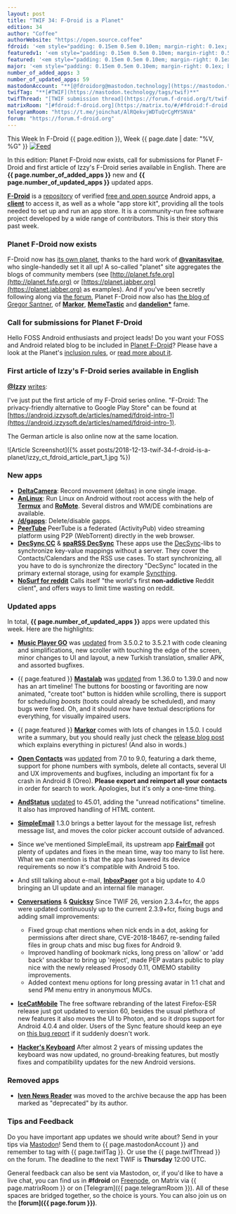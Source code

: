 ```yaml
---
layout: post
title: "TWIF 34: F-Droid is a Planet"
edition: 34
author: "Coffee"
authorWebsite: "https://open.source.coffee"
fdroid: '<em style="padding: 0.15em 0.5em 0.10em; margin-right: 0.1ex; border-style: solid; border-width: medium; border-radius: 1em; color: #0d47a1; font-style: normal; font-weight: bold;">F-Droid</em>'
featuredv1: '<em style="padding: 0.15em 0.5em 0.10em; margin-right: 0.5ex; box-shadow: 0.1em 0.05em 0.1em rgba(0, 0, 0, 0.3); border-radius: 1em; color: black; background: linear-gradient(orange, yellow);">Featured</em>'
featured: '<em style="padding: 0.15em 0.5em 0.10em; margin-right: 0.1ex; border-style: solid; border-width: medium; border-radius: 1em; color: orange; font-style: normal; font-weight: bold;">Featured</em>'
major: '<em style="padding: 0.15em 0.5em 0.10em; margin-right: 0.1ex; border-style: solid; border-width: medium; border-radius: 1em; color: #8ab000; font-style: normal; font-weight: bold;">Major</em>'
number_of_added_apps: 3
number_of_updated_apps: 59
mastodonAccount: "**[@fdroidorg@mastodon.technology](https://mastodon.technology/@fdroidorg)**"
twifTag: "**[#TWIF](https://mastodon.technology/tags/twif)**"
twifThread: "[TWIF submission thread](https://forum.f-droid.org/t/twif-submission-thread)"
matrixRoom: "[#fdroid:f-droid.org](https://matrix.to/#/#fdroid:f-droid.org)"
telegramRoom: "https://t.me/joinchat/AlRQekvjWDTuQrCgMYSNVA"
forum: "https://forum.f-droid.org"
---
```


This Week In F-Droid {{ page.edition }}, Week {{ page.date | date: "%V, %G" }} <a href="{{ site.baseurl }}/feed.xml"><img src="{% asset Feed-icon-16x16.png %}" alt="Feed"></a>

In this edition: Planet F-Droid now exists, call for submissions for Planet F-Droid and first article of Izzy's F-Droid series available in English.
There are **{{ page.number_of_added_apps }}** new and **{{ page.number_of_updated_apps }}** updated apps.

<!--more-->

**[F-Droid](https://f-droid.org/)** is a [repository](https://f-droid.org/packages/) of verified [free and open source](https://en.wikipedia.org/wiki/Free_and_open-source_software) Android apps, a **[client](https://f-droid.org/packages/org.fdroid.fdroid/)** to access it, as well as a whole "app store kit", providing all the tools needed to set up and run an app store. It is a community-run free software project developed by a wide range of contributors. This is their story this past week.

### Planet F-Droid now exists

F-Droid now has [its own planet](https://fdroid.gitlab.io/planet/), thanks to the hard work of **[@vanitasvitae](https://gitlab.com/vanitasvitae)**, who single-handedly set it all up! A so-called "planet" site aggregates the blogs of community members (see [http://planet.fsfe.org](http://planet.fsfe.org) or [https://planet.jabber.org](https://planet.jabber.org) as examples). And if you've been secretly following along via [the forum](https://forum.f-droid.org/t/planet-f-droid-org-feed-aggregator-for-android-dev-related-blogs/4481), Planet F-Droid now also has [the blog of Gregor Santner](https://gsantner.net/), of **[Markor](https://f-droid.org/packages/net.gsantner.markor/)**, **[MemeTastic](https://f-droid.org/packages/io.github.gsantner.memetastic/)** and **[dandelion\*](https://f-droid.org/packages/com.github.dfa.diaspora_android/)** fame.

### Call for submissions for Planet F-Droid

Hello FOSS Android enthusiasts and project leads! Do you want your FOSS and Android related blog to be included in [Planet F-Droid](https://fdroid.gitlab.io/planet/)? Please have a look at the Planet's [inclusion rules](https://gitlab.com/fdroid/planet/wikis/inclusion-rules), or [read more about it](https://gitlab.com/fdroid/planet/wikis/Planet-F-Droid).

### First article of Izzy's F-Droid series available in English

**[@Izzy](https://forum.f-droid.org/u/izzy)** [writes](https://mastodon.technology/users/IzzyOnDroid/statuses/101210904206926714):

I've just put the first article of my F-Droid series online. "F-Droid: The privacy-friendly alternative to Google Play Store" can be found at [https://android.izzysoft.de/articles/named/fdroid-intro-1](https://android.izzysoft.de/articles/named/fdroid-intro-1).

The German article is also online now at the same location.

![Article Screenshot]({% asset posts/2018-12-13-twif-34-f-droid-is-a-planet/izzy_ct_fdroid_article_part_1.jpg %})

### New apps

* **[DeltaCamera](https://f-droid.org/packages/de.uwepost.android.deltacam/)**: Record movement (deltas) in one single image.
* **[AnLinux](https://f-droid.org/packages/exa.lnx.a/)**: Run Linux on Android without root access with the help of **[Termux](https://f-droid.org/packages/com.termux/)** and **[RoMote](https://f-droid.org/packages/wseemann.media.romote/)**. Several distros and WM/DE combinations are available.
* **[/d/gapps](https://f-droid.org/packages/org.droidtr.deletegapps/)**: Delete/disable gapps.
* **[PeerTube](https://f-droid.org/packages/net.schueller.peertube/)** PeerTube is a federated (ActivityPub) video streaming platform using P2P (WebTorrent) directly in the web browser.
* **[DecSync CC](https://f-droid.org/packages/org.decsync.cc/)** & **[spaRSS DecSync](https://f-droid.org/packages/org.decsync.sparss.floss/)** These apps use the [DecSync](https://github.com/39aldo39/DecSync)-libs to synchronize key-value mappings without a server. They cover the Contacts/Calendars and the RSS use cases. To start synchronizing, all you have to do is synchronize the directory "DecSync" located in the primary external storage, using for example [Syncthing](https://f-droid.org/packages/com.nutomic.syncthingandroid/).
* **[NoSurf for reddit](https://f-droid.org/packages/com.aaronhalbert.nosurfforreddit/)** Calls itself "the world's first **non-addictive** Reddit client", and offers ways to limit time wasting on reddit.

### Updated apps

In total, **{{ page.number_of_updated_apps }}** apps were updated this week. Here are the highlights:

* **[Music Player GO](https://f-droid.org/packages/com.iven.musicplayergo/)** was [updated](https://github.com/enricocid/Music-Player-GO/releases) from 3.5.0.2 to 3.5.2.1 with code cleaning and simplifications, new scroller with touching the edge of the screen, minor changes to UI and layout, a new Turkish translation, smaller APK, and assorted bugfixes.

* {{ page.featured }} **[Mastalab](https://f-droid.org/packages/fr.gouv.etalab.mastodon/)** was [updated](https://gitlab.com/tom79/mastalab/tags) from 1.36.0 to 1.39.0 and now has an art timeline! The buttons for boosting or favoriting are now animated, "create toot" button is hidden while scrolling, there is support for scheduling _boosts_ (toots could already be scheduled), and many bugs were fixed. Oh, and it should now have textual descriptions for everything, for visually impaired users.

* {{ page.featured }} **[Markor](https://f-droid.org/packages/net.gsantner.markor/)** comes with lots of changes in 1.5.0. I could write a summary, but you should really just check the [release blog post](https://gsantner.net/blog/2018/12/09/markor-release-v1.5.html) which explains everything in pictures! (And also in words.)

* **[Open Contacts](https://f-droid.org/packages/opencontacts.open.com.opencontacts/)** was [updated](https://gitlab.com/sultanahamer/OpenContacts/blob/HEAD/CHANGELOG) from 7.0 to 9.0, featuring a dark theme, support for phone numbers with symbols, delete all contacts, several UI and UX improvements and bugfixes, including an important fix for a crash in Android 8 (Oreo). **Please export and reimport all your contacts** in order for search to work. Apologies, but it's only a one-time thing.

* **[AndStatus](https://f-droid.org/packages/org.andstatus.app/)** [updated](http://andstatus.org/changelog.html) to 45.01, adding the "unread notifications" timeline. It also has improved handling of HTML content.

* **[SimpleEmail](https://f-droid.org/packages/org.dystopia.email/)** 1.3.0 brings a better layout for the message list, refresh message list, and moves the color picker account outside of advanced.

* Since we've mentioned SimpleEmail, its upstream app **[FairEmail](https://f-droid.org/packages/eu.faircode.email/)** got plenty of updates and fixes in the mean time, way too many to list here. What we can mention is that the app has lowered its device requirements so now it's compatible with Android 5 too.

* And still talking about e-mail, **[InboxPager](https://f-droid.org/packages/net.inbox.pager/)** got a big update to 4.0 bringing an UI update and an internal file manager.

* **[Conversations](https://f-droid.org/packages/eu.siacs.conversations/)** & **[Quicksy](https://f-droid.org/packages/im.quicksy.client/)** Since TWIF 26, version 2.3.4+fcr, the apps were updated continuously up to the current 2.3.9+fcr, fixing bugs and adding small improvements:
  * Fixed group chat mentions when nick ends in a dot, asking for permissions after direct share, CVE-2018-18467, re-sending failed files in group chats and misc bug fixes for Android 9.
  * Improved handling of bookmark nicks, long press on 'allow' or 'add back' snackbar to bring up 'reject', made PEP avatars public to play nice with the newly released Prosody 0.11, OMEMO stability improvements.
  * Added context menu options for long pressing avatar in 1:1 chat and send PM menu entry in anonymous MUCs.

* **[IceCatMobile](https://f-droid.org/packages/org.gnu.icecat/)** The free software rebranding of the latest Firefox-ESR release just got updated to version 60, besides the usual plethora of new features it also moves the UI to Photon, and so it drops support for Android 4.0.4 and older. Users of the Sync feature should keep an eye on [this bug report](https://savannah.gnu.org/bugs/?50960) if it suddenly doesn't work.

* **[Hacker's Keyboard](https://f-droid.org/packages/org.pocketworkstation.pckeyboard/)** After almost 2 years of missing updates the keyboard was now updated, no ground-breaking features, but mostly fixes and compatibility updates for the new Android versions.

### Removed apps

* **[Iven News Reader](https://f-droid.org/wiki/page/com.iven.lfflfeedreader)** was moved to the archive because the app has been marked as "deprecated" by its author.

### Tips and Feedback

Do you have important app updates we should write about? Send in your tips via [Mastodon](https://joinmastodon.org)! Send them to {{ page.mastodonAccount }} and remember to tag with {{ page.twifTag }}. Or use the {{ page.twifThread }} on the forum. The deadline to the next TWIF is **Thursday** 12:00 UTC.

General feedback can also be sent via Mastodon, or, if you'd like to have a live chat, you can find us in **#fdroid** on [Freenode](https://freenode.net), on Matrix via {{ page.matrixRoom }} or on [Telegram]({{ page.telegramRoom }}). All of these spaces are bridged together, so the choice is yours. You can also join us on the **[forum]({{ page.forum }})**.
